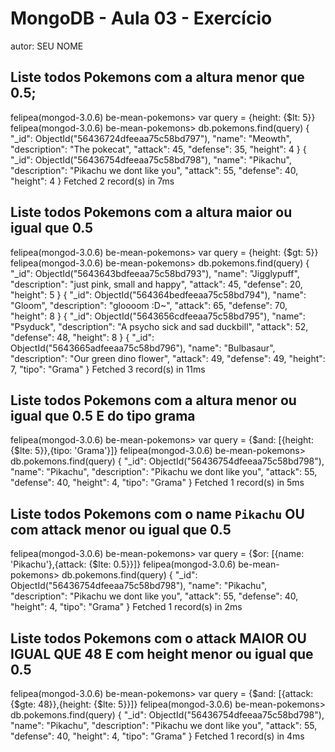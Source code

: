 # MongoDB - Aula 03 - Exercício
autor: SEU NOME

## Liste todos Pokemons com a altura **menor que** 0.5;

felipea(mongod-3.0.6) be-mean-pokemons> var query = {height: {$lt: 5}}
felipea(mongod-3.0.6) be-mean-pokemons> db.pokemons.find(query)
{
  "_id": ObjectId("56436724dfeeaa75c58bd797"),
  "name": "Meowth",
  "description": "The pokecat",
  "attack": 45,
  "defense": 35,
  "height": 4
}
{
  "_id": ObjectId("56436754dfeeaa75c58bd798"),
  "name": "Pikachu",
  "description": "Pikachu we dont like you",
  "attack": 55,
  "defense": 40,
  "height": 4
}
Fetched 2 record(s) in 7ms

## Liste todos Pokemons com a altura **maior ou igual que** 0.5

felipea(mongod-3.0.6) be-mean-pokemons> var query = {height: {$gt: 5}}
felipea(mongod-3.0.6) be-mean-pokemons> db.pokemons.find(query)
{
  "_id": ObjectId("5643643bdfeeaa75c58bd793"),
  "name": "Jigglypuff",
  "description": "just pink, small and happy",
  "attack": 45,
  "defense": 20,
  "height": 5
}
{
  "_id": ObjectId("564364bedfeeaa75c58bd794"),
  "name": "Gloom",
  "description": "gloooom :D~",
  "attack": 65,
  "defense": 70,
  "height": 8
}
{
  "_id": ObjectId("5643656cdfeeaa75c58bd795"),
  "name": "Psyduck",
  "description": "A psycho sick and sad duckbill",
  "attack": 52,
  "defense": 48,
  "height": 8
}
{
  "_id": ObjectId("5643665adfeeaa75c58bd796"),
  "name": "Bulbasaur",
  "description": "Our green dino flower",
  "attack": 49,
  "defense": 49,
  "height": 7,
  "tipo": "Grama"
}
Fetched 3 record(s) in 11ms

## Liste todos Pokemons com a altura **menor ou igual que** 0.5 **E** do tipo grama

felipea(mongod-3.0.6) be-mean-pokemons> var query = {$and: [{height: {$lte: 5}},{tipo: 'Grama'}]}
felipea(mongod-3.0.6) be-mean-pokemons> db.pokemons.find(query)
{
  "_id": ObjectId("56436754dfeeaa75c58bd798"),
  "name": "Pikachu",
  "description": "Pikachu we dont like you",
  "attack": 55,
  "defense": 40,
  "height": 4,
  "tipo": "Grama"
}
Fetched 1 record(s) in 5ms

## Liste todos Pokemons com o name `Pikachu` **OU** com attack **menor ou igual que** 0.5

felipea(mongod-3.0.6) be-mean-pokemons> var query = {$or: [{name: 'Pikachu'},{attack: {$lte: 0.5}}]}
felipea(mongod-3.0.6) be-mean-pokemons> db.pokemons.find(query)
{
  "_id": ObjectId("56436754dfeeaa75c58bd798"),
  "name": "Pikachu",
  "description": "Pikachu we dont like you",
  "attack": 55,
  "defense": 40,
  "height": 4,
  "tipo": "Grama"
}
Fetched 1 record(s) in 2ms

## Liste todos Pokemons com o attack **MAIOR OU IGUAL QUE** 48 **E** com  height **menor ou igual que** 0.5

felipea(mongod-3.0.6) be-mean-pokemons> var query = {$and: [{attack: {$gte: 48}},{height: {$lte: 5}}]}
felipea(mongod-3.0.6) be-mean-pokemons> db.pokemons.find(query)
{
  "_id": ObjectId("56436754dfeeaa75c58bd798"),
  "name": "Pikachu",
  "description": "Pikachu we dont like you",
  "attack": 55,
  "defense": 40,
  "height": 4,
  "tipo": "Grama"
}
Fetched 1 record(s) in 4ms
